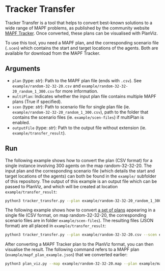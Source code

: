 # Tracker Transfer
Tracker Transfer is a tool that helps to convert best-known solutions to a wide range of MAPF problems, as published by the community website [MAPF Tracker](http://tracker.pathfinding.ai/). Once converted, these plans can be visualised with PlanViz. 

To use this tool, you need a MAPF plan, and the corresponding scenario file (`.scen`) which contains the start and target locations of the agents. Both are available for download from the MAPF Tracker.

## Arguments
- `plan` (type: *str*): Path to the MAPF plan file (ends with `.csv`). See `example/random-32-32-20.csv` and `example/random-32-32-20_random_1_300.csv` for more information.
- `multiPlan`: Indicates whether the input plan file contains multiple MAPF plans (True if specified).
- `scen` (type: *str*): Path to scenario file for single plan file (ie. `example/random-32-32-20_random_1_300.csv`), path to the folder that contains the scenario files (ie. `example/scen-files`) if multiPlan is enabled.
- `outputFile` (type: *str*): Path to the output file without extension (ie. `example/transfer_result`).

## Run
The following example shows how to convert the plan (CSV format) for a single instance involving 300 agents on the map random-32-32-20. The input plan and the corresponding scenario file (which details the start and target locations of the agents) can both be found in the `example/` subfolder of this repository. The output of this example is an output file which can be passed to PlanViz, and which will be created at location `example/transfer_result`: 
```bash
python3 tracker_transfer.py --plan example/random-32-32-20_random_1_300.csv --scen example/random-32-32-20-random-1.scen --outputFile example/transfer_result
```

The following example shows how to convert [a set of plans](http://tracker.pathfinding.ai/results/) appearing in a single file (CSV format, on map random-32-32-20, the corresponding scenario files are in folder `example/scen-files`). The resulting files (JSON format) are all placed in `example/transfer_result`:
```bash
python3 tracker_transfer.py --plan example/random-32-32-20.csv --scen example/scen-files --outputFile example/transfer_result --multiPlan
```

After converting a MAPF Tracker plan to the PlanViz format, you can then visualise the result. The following command refers to a MAPF plan (`example/mapf_plan_example.json`) that we converted earlier:
```bash
python3 plan_viz.py --map example/random-32-32-20.map --plan example/mapf_plan_example.json --grid --aid --static --ca
```
